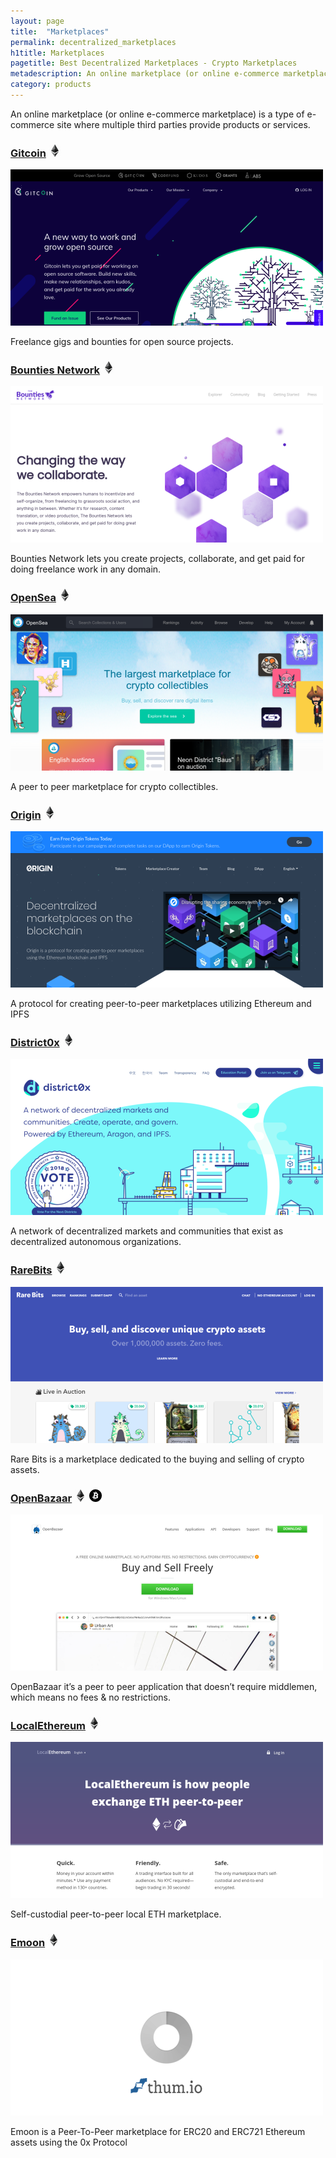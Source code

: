 ```yaml
---
layout: page
title:  "Marketplaces"
permalink: decentralized_marketplaces
h1title: Marketplaces
pagetitle: Best Decentralized Marketplaces - Crypto Marketplaces
metadescription: An online marketplace (or online e-commerce marketplace) is a type of e-commerce site where multiple third parties provide products or services.
category: products
---
```


An online marketplace (or online e-commerce marketplace) is a type of e-commerce site where multiple third parties provide products or services.

### [Gitcoin](https://gitcoin.co/) ![](/images/ether.png "Built on Ethereum or related to Ethereum ecosystem")

![](/images/output_md/httpsgitcoinco.png)

Freelance gigs and bounties for open source projects.

### [Bounties Network](https://bounties.network/) ![](/images/ether.png "Built on Ethereum or related to Ethereum ecosystem")

![](/images/output_md/httpsbountiesnetwork.png)

Bounties Network lets you create projects, collaborate, and get paid for doing freelance work in any domain.

### [OpenSea](https://opensea.io/) ![](/images/ether.png "Built on Ethereum or related to Ethereum ecosystem")

![](/images/output_md/httpsopenseaio.png)

A peer to peer marketplace for crypto collectibles.

### [Origin](https://www.originprotocol.com/en) ![](/images/ether.png "Built on Ethereum or related to Ethereum ecosystem")

![](/images/output_md/httpswwworiginprotocolcomen.png)

A protocol for creating peer-to-peer marketplaces utilizing Ethereum and IPFS

### [District0x](https://district0x.io/) ![](/images/ether.png "Built on Ethereum or related to Ethereum ecosystem")

![](/images/output_md/httpsdistrict0xio.png)

A network of decentralized markets and communities that exist as decentralized autonomous organizations.

### [RareBits](https://rarebits.io/) ![](/images/ether.png "Built on Ethereum or related to Ethereum ecosystem")

![](/images/output_md/httpsrarebitsio.png)

Rare Bits is a marketplace dedicated to the buying and selling of crypto assets.

### [OpenBazaar](https://openbazaar.org/) ![](/images/ether.png "Built on Ethereum or related to Ethereum ecosystem") ![](/images/btc.png "Using Bitcoin ecosystem")

![](/images/output_md/httpsopenbazaarorg.png)

 OpenBazaar it’s a peer to peer application that doesn’t require middlemen, which means no fees & no restrictions.

### [LocalEthereum](https://localethereum.com/) ![](/images/ether.png "Built on Ethereum or related to Ethereum ecosystem")

![](/images/output_md/httpslocalethereumcom.png)

Self-custodial peer-to-peer local ETH marketplace.

### [Emoon](https://www.emoon.io/) ![](/images/ether.png "Built on Ethereum or related to Ethereum ecosystem")

![](/images/output_md/httpswwwemoonio.png)

Emoon is a Peer-To-Peer marketplace for ERC20 and ERC721 Ethereum assets using the 0x Protocol
